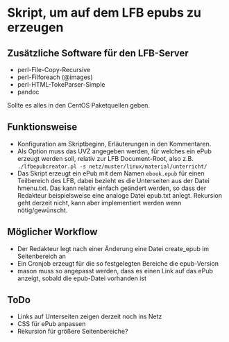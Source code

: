 Skript, um auf dem LFB epubs zu erzeugen
=========================================

Zusätzliche Software für den LFB-Server
----------------------------------------

* perl-File-Copy-Recursive
* perl-Filforeach (@images) 
* perl-HTML-TokeParser-Simple
* pandoc

Sollte es alles in den CentOS Paketquellen geben.

Funktionsweise
----------------

* Konfiguration am Skriptbeginn, Erläuterungen in den Kommentaren.
* Als Option muss das UVZ angegeben werden, für welches ein ePub erzeugt werden soll, relativ zur LFB Document-Root, also z.B. `./lfbepubcreator.pl -s netz/muster/linux/material/unterricht/`
* Das Skript erzeugt ein ePub mit dem Namen `ebook.epub` für einen Teilbereich des LFB, dabei bezieht es die Unterseiten aus der Datei hmenu.txt. Das kann relativ einfach geändert werden, so dass der Redakteur beispielsweise eine analoge Datei epub.txt anlegt. Rekursion geht derzeit nicht, kann aber implementiert werden wenn nötig/gewünscht.

Möglicher Workflow
-------------------

* Der Redakteur legt nach einer Änderung eine Datei create_epub im Seitenbereich an
* Ein Cronjob erzeugt für die so festgelegten Bereiche die epub-Version
* mason muss so angepasst werden, dass es einen Link auf das ePub anzeigt, sobald die epub-Datei vorhanden ist


ToDo
----

* Links auf Unterseiten zeigen derzeit noch ins Netz
* CSS für ePub anpassen
* Rekursion für größere Seitenbereiche?

 
